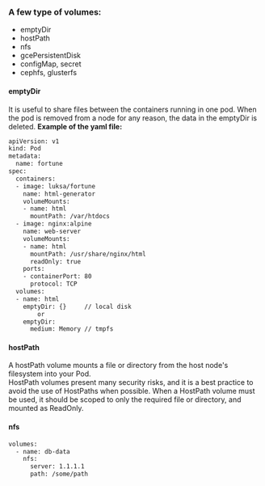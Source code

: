 ### A few type of volumes:
- emptyDir
- hostPath
- nfs
- gcePersistentDisk
- configMap, secret
- cephfs, glusterfs

#### emptyDir 
It is useful to share files between the containers running in one pod. When the pod is removed from a node for any reason, the data in the emptyDir is deleted.
**Example of the yaml file:**  
``` bash
apiVersion: v1
kind: Pod
metadata:
  name: fortune
spec:
  containers:
  - image: luksa/fortune
    name: html-generator
    volumeMounts:
    - name: html
      mountPath: /var/htdocs
  - image: nginx:alpine
    name: web-server
    volumeMounts:
    - name: html
      mountPath: /usr/share/nginx/html
      readOnly: true
    ports:
    - containerPort: 80
      protocol: TCP
  volumes:
  - name: html
    emptyDir: {}     // local disk
        or
    emptyDir:
      medium: Memory // tmpfs
```
#### hostPath
A hostPath volume mounts a file or directory from the host node's filesystem into your Pod.  
HostPath volumes present many security risks, and it is a best practice to avoid the use of HostPaths when possible. When a HostPath volume must be used, it should be scoped to only the required file or directory, and mounted as ReadOnly.
#### nfs
``` bash
volumes:
  - name: db-data
    nfs:
      server: 1.1.1.1
      path: /some/path
```
